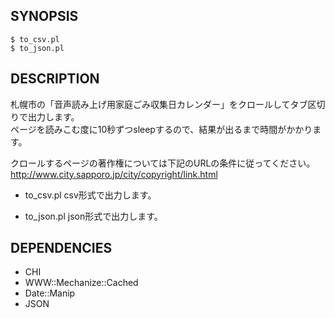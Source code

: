 SYNOPSIS
---------

```
$ to_csv.pl
$ to_json.pl
```

DESCRIPTION
---------

札幌市の「音声読み上げ用家庭ごみ収集日カレンダー」をクロールしてタブ区切りで出力します。  
ページを読みこむ度に10秒ずつsleepするので、結果が出るまで時間がかかります。

クロールするページの著作権については下記のURLの条件に従ってください。  
http://www.city.sapporo.jp/city/copyright/link.html

* to_csv.pl
  csv形式で出力します。

* to_json.pl
  json形式で出力します。

DEPENDENCIES
---------

* CHI
* WWW::Mechanize::Cached
* Date::Manip
* JSON
